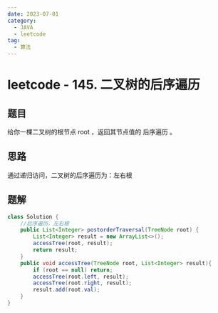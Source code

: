 ```yaml
---
date: 2023-07-01
category:
  - JAVA
  - leetcode
tag:
  - 算法
---
```


# leetcode - 145. 二叉树的后序遍历

## 题目

给你一棵二叉树的根节点 root ，返回其节点值的 后序遍历 。

## 思路

通过递归访问，二叉树的后序遍历为：左右根


## 题解

```java
class Solution {
    //后序遍历，左右根
    public List<Integer> postorderTraversal(TreeNode root) {
        List<Integer> result = new ArrayList<>();
        accessTree(root, result);
        return result;
    }
    public void accessTree(TreeNode root, List<Integer> result){
        if (root == null) return;
        accessTree(root.left, result);
        accessTree(root.right, result);
        result.add(root.val);
    }
}
```